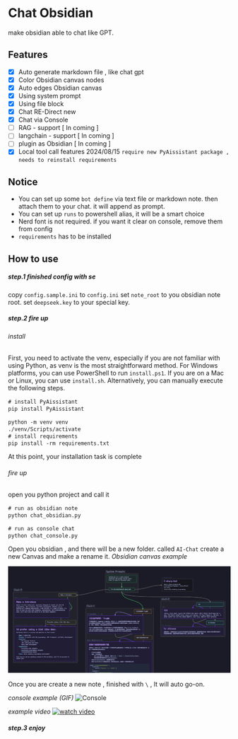 # Chat Obsidian

make obsidian able to chat like GPT.

## Features

- [x] Auto generate markdown file , like chat gpt
- [x] Color Obsidian canvas nodes
- [x] Auto edges Obsidian canvas
- [x] Using system prompt
- [x] Using file block
- [x] Chat RE-Direct new
- [x] Chat via Console
- [ ] RAG - support [ In coming ]
- [ ] langchain - support [ In coming ]
- [ ] plugin as Obsidian [ In coming ]
- [x] Local tool call features 2024/08/15 `require new PyAissistant package , needs to reinstall requirements`

## Notice

- You can set up some `bot define` via text file or markdown note. then attach them to your chat. it will append as prompt.
- You can set up `runs` to powershell alias, it will be a smart choice
- Nerd font is not required. if you want it clear on console, remove them from config
- `requirements` has to be installed

## How to use

##### step.1 finished config with se

copy `config.sample.ini` to `config.ini`
set `note_root` to you obsidian note root.
set `deepseek.key` to your special key.

##### step.2 fire up

###### install

First, you need to activate the venv, especially if you are not familiar with using Python, as venv is the most straightforward method.
For Windows platforms, you can use PowerShell to run `install.ps1`. If you are on a Mac or Linux, you can use `install.sh`.
Alternatively, you can manually execute the following steps.

```shell
# install PyAissistant
pip install PyAissistant
```

```shell
python -m venv venv
./venv/Scripts/activate
# install requirements
pip install -rm requirements.txt
```
At this point, your installation task is complete
###### fire up
open you python project and call it

```shell
# run as obsidian note
python chat_obsidian.py
```

```shell
# run as console chat
python chat_console.py
```

Open you obsidian , and there will be a new folder. called `AI-Chat`
create a new Canvas and make a rename it.
*Obsidian canvas example*

![Obsidian](https://raw.githubusercontent.com/HinxCorporation/Chat-Obsidian/master/README.assets/example-Obsidian.png)

Once you are create a new note , finished with `\` , It will auto go-on.

*console example (GIF)*
![Console](https://raw.githubusercontent.com/HinxCorporation/Chat-Obsidian/master/README.assets/example-console.gif)

*example video*
[![watch video](http://img.youtube.com/vi/lbK0jWrrjpM/0.jpg)](https://www.youtube.com/watch?v=lbK0jWrrjpM)


##### step.3 enjoy
